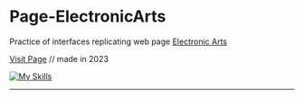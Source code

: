 # Page-ElectronicArts
Practice of interfaces replicating web page [Electronic Arts](https://www.ea.com/es-es/games)

[Visit Page](https://thss-electronic-arts.netlify.app/) // made in 2023

[![My Skills](https://skillicons.dev/icons?i=js,html,css)](https://skillicons.dev)

----
